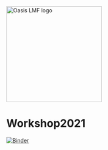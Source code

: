 <img src="https://oasislmf.org/packages/oasis_theme_package/themes/oasis_theme/assets/src/oasis-lmf-colour.png" alt="Oasis LMF logo" width="250"/>


# Workshop2021

[![Binder](https://mybinder.org/badge_logo.svg)](https://mybinder.org/v2/gh/OasisLMF/Workshop2021/main)

